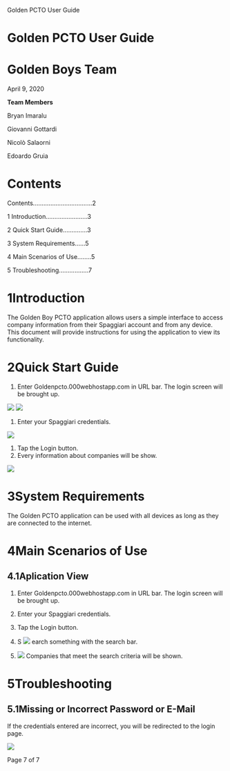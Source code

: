 Golden PCTO User Guide

# **Golden PCTO User Guide**

# **Golden Boys Team**

April 9, 2020

**Team Members**

Bryan Imaralu

Giovanni Gottardi

Nicolò Salaorni

Edoardo Gruia

# Contents

Contents..................................2

1 Introduction........................3

2 Quick Start Guide..............3

3 System Requirements......5

4 Main Scenarios of Use........5

5 Troubleshooting.................7

# 1Introduction

The Golden Boy PCTO application allows users a simple interface to access company information from their Spaggiari account and from any device. This document will provide instructions for using the application to view its functionality.

# 2Quick Start Guide

1. Enter Goldenpcto.000webhostapp.com in URL bar. The login screen will be brought up.

![](RackMultipart20200416-4-1sj5h06_html_81eda14c9e7bb033.png)
 ![](RackMultipart20200416-4-1sj5h06_html_e049affe59ccaed2.png)

1. Enter your Spaggiari credentials.

![](RackMultipart20200416-4-1sj5h06_html_3aa4d32b669c3272.png)

1. Tap the Login button.
2. Every information about companies will be show.

![](RackMultipart20200416-4-1sj5h06_html_fd8eb70095898b3e.png)

# 3System Requirements

The Golden PCTO application can be used with all devices as long as they are connected to the internet.

# 4Main Scenarios of Use

## 4.1Aplication View

1. Enter Goldenpcto.000webhostapp.com in URL bar. The login screen will be brought up.
2. Enter your Spaggiari credentials.
3. Tap the Login button.
4. S ![](RackMultipart20200416-4-1sj5h06_html_5228f27a13fa1071.jpg)
 earch something with the search bar.

1. ![](RackMultipart20200416-4-1sj5h06_html_2b6a5f96c04671a5.png)
 Companies that meet the search criteria will be shown.

# 5Troubleshooting

## 5.1Missing or Incorrect Password or E-Mail

If the credentials entered are incorrect, you will be redirected to the login page.

![](RackMultipart20200416-4-1sj5h06_html_ddc01d890e1f2a69.png)

Page 7 of 7
